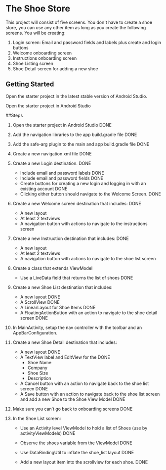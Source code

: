 # The Shoe Store

This project will consist of five screens. You don't have to create a shoe store, you can use any other item as long as you create the following screens. You will be creating:

1. Login screen: Email and password fields and labels plus create and login buttons
2. Welcome onboarding screen
3. Instructions onboarding screen
4. Shoe Listing screen
5. Shoe Detail screen for adding a new shoe

## Getting Started

Open the starter project in the latest stable version of Android Studio.

Open the starter project in Android Studio

##Steps

1. Open the starter project in Android Studio
    DONE
2. Add the navigation libraries to the app build.gradle file
    DONE
3. Add the safe-arg plugin to the main and app build.gradle file
    DONE
4. Create a new navigation xml file
    DONE
5. Create a new Login destination.
    DONE
   * Include email and password labels 
    DONE
   - Include email and password fields
   DONE
   - Create buttons for creating a new login and logging in with an existing account
   DONE
   - Clicking either button should navigate to the Welcome Screen.
   DONE

6. Create a new Welcome screen destination that includes:
    DONE

   * A new layout
   * At least 2 textviews
   * A navigation button with actions to navigate to the instructions screen

7. Create a new Instruction destination that includes:
    DONE

   * A new layout
   * At least 2 textviews
   * A navigation button with actions to navigate to the shoe list screen

8. Create a class that extends ViewModel

   *  Use a LiveData field that returns the list of shoes
   DONE

9. Create a new Shoe List destination that includes:

   * A new layout
   DONE
   * A ScrollView
   DONE
   * A LinearLayout for Shoe Items
   DONE
   * A FloatingActionButton with an action to navigate to the shoe detail screen
   DONE

10. In MainActivity, setup the nav controller with the toolbar and an AppBarConfiguration.
    
11. Create a new Shoe Detail destination that includes:

    * A new layout
    DONE
    * A TextView label and EditView for the
    DONE
      * Shoe Name
      * Company
      * Shoe Size
      * Description
    * A Cancel button with an action to navigate back to the shoe list screen
    DONE
    * A Save button with an action to navigate back to the shoe list screen and add a new Shoe to the Shoe View Model
    DONE

12. Make sure you can’t go back to onboarding screens
    DONE

13. In the Shoe List screen:

    * Use an Activity level ViewModel to hold a list of Shoes (use by activityViewModels)
    DONE
    * Observe the shoes variable from the ViewModel
    DONE
    * Use DataBindingUtil to inflate the shoe_list layout
    DONE
    
    * Add a new layout item into the scrollview for each shoe.
    DONE